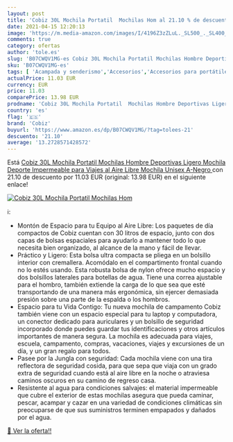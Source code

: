 ```yaml
---
layout: post
title: 'Cobiz 30L Mochila Portatil  Mochilas Hom al 21.10 % de descuento'
date: 2021-04-15 12:20:13
image: 'https://m.media-amazon.com/images/I/4196Z3zZLuL._SL500_._SL400_.jpg'
comments: true
category: ofertas
author: 'tole.es'
slug: 'B07CWQV1MG-es Cobiz 30L Mochila Portatil Mochilas Hombre Deportivas...'
sku: 'B07CWQV1MG-es'
tags: [ 'Acampada y senderismo','Accesorios','Accesorios para portátiles y netbooks','Bolsas y fundas para portátiles y netbooks','Deportes y aire libre','Informática','Mochilas de marcha','Mochilas para portátiles y netbooks','Mochilas y bolsas','Ropa y equipamiento para ocio al aire libre','cobiz','mochila','unisex', ]
actualPrice: 11.03 EUR
currency: EUR
price: 11.03
comparePrice: 13.98 EUR
prodname: 'Cobiz 30L Mochila Portatil  Mochilas Hombre Deportivas Ligero Mochila Deporte Impermeable para Viajes al Aire Libre Mochila Unisex  A-Negro '
country: 'es'
flag: '🇪🇸'
brand: 'Cobiz'
buyurl: 'https://www.amazon.es/dp/B07CWQV1MG/?tag=tolees-21'
descuento: '21.10'
average: '13.2728571428572'
---
```


Está [Cobiz 30L Mochila Portatil  Mochilas Hombre Deportivas Ligero Mochila Deporte Impermeable para Viajes al Aire Libre Mochila Unisex  A-Negro ](https://www.amazon.es/dp/B07CWQV1MG/?tag=tolees-21) con 21.10 de descuento por 11.03 EUR (original: 13.98 EUR) en el siguiente enlace!

[![Cobiz 30L Mochila Portatil  Mochilas Hom](https://m.media-amazon.com/images/I/4196Z3zZLuL._SL500_._SL400_.jpg)](https://www.amazon.es/dp/B07CWQV1MG/?tag=tolees-21)

ℹ️:

- Montón de Espacio para tu Equipo al Aire Libre: Los paquetes de día compactos de Cobiz cuentan con 30 litros de espacio, junto con dos capas de bolsas espaciales para ayudarlo a mantener todo lo que necesita bien organizado, al alcance de la mano y fácil de llevar.
- Práctico y Ligero: Esta bolsa ultra compacta se pliega en un bolsillo interior con cremallera. Acomódalo en el compartimento frontal cuando no lo estés usando. Esta robusta bolsa de nylon ofrece mucho espacio y dos bolsillos laterales para botellas de agua. Tiene una correa ajustable para el hombro, también extiende la carga de lo que sea que esté transportando de una manera más ergonómica, sin ejercer demasiada presión sobre una parte de la espalda o los hombros.
- Espacio para tu Vida Contigo: Tu nueva mochila de campamento Cobiz también viene con un espacio especial para tu laptop y computadora, un conector dedicado para auriculares y un bolsillo de seguridad incorporado donde puedes guardar tus identificaciones y otros artículos importantes de manera segura. La mochila es adecuada para viajes, escuela, campamento, compras, vacaciones, viajes y excursiones de un día, y un gran regalo para todos.
- Pasee por la Jungla con seguridad: Cada mochila viene con una tira reflectora de seguridad cosida, para que sepa que viaja con un grado extra de seguridad cuando está al aire libre en la noche o atraviesa caminos oscuros en su camino de regreso casa.
- Resistente al agua para condiciones salvajes: el material impermeable que cubre el exterior de estas mochilas asegura que pueda caminar, pescar, acampar y cazar en una variedad de condiciones climáticas sin preocuparse de que sus suministros terminen empapados y dañados por el agua.

[🛒 Ver la oferta!!](https://www.amazon.es/dp/B07CWQV1MG/?tag=tolees-21)
